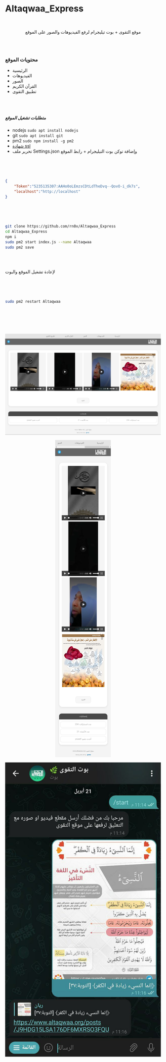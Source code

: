 # Altaqwaa_Express

<br>

<p align="center">
    موقع التقوى + بوت تيليجرام لرفع الفيديوهات والصور على الموقع
</p>

<br><br>


### محتويات الموقع 

- الرئيسية 
- الفيديوهات
- الصور
- القرآن الكريم
- تطبيق التقوى


<br><br>

##### متطلبات تشغيل الموقع
- nodejs ``` sudo apt install nodejs ```
- git ``` sudo apt install git ```
- pm2 ``` sudo npm install -g pm2 ```
- [شهادة ssl ](https://greenlock.domains)
- تحرير ملف Settings.json وإضافة توكن بوت التيليجرام + رابط الموقع

<br><br>

```json

{
    "Token":"5235135307:AAHo0oLEmzsCDtLdTheDvq--QovO-i_dk7s",
    "localhost":"http://localhost"
}

```

<br><br>

```bash

git clone https://github.com/rn0x/Altaqwaa_Express
cd Altaqwaa_Express
npm i
sudo pm2 start index.js --name Altaqwaa
sudo pm2 save

```
<br><br>

لإعادة تشغيل الموقع والبوت 

<br><br>

```bash

sudo pm2 restart Altaqwaa

```

<br><br><br><br>


<p align="center">
  <img align="center" src="/github/1.png"> <br><br>
  <img align="center" src="/github/2.png"> <br><br>
  <img align="center" src="/github/3.jpg"> <br><br><br><br>
</p>